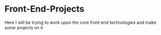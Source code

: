 # Front-End-Projects
Here I will be trying to work upon the core front end technologies and make some projects on it

